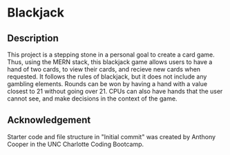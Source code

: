 # Blackjack

## Description

This project is a stepping stone in a personal goal to create a card game. Thus, using the MERN stack, this blackjack game allows users to have a hand of two cards, to view their cards, and recieve new cards when requested. It follows the rules of blackjack, but it does not include any gambling elements. Rounds can be won by having a hand with a value closest to 21 without going over 21. CPUs can also have hands that the user cannot see, and make decisions in the context of the game. 

## Acknowledgement 

Starter code and file structure in "Initial commit" was created by Anthony Cooper in the UNC Charlotte Coding Bootcamp.